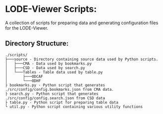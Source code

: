 # LODE-Viewer Scripts:
A collection of scripts for preparing data and generating configuration files for the LODE-Viewer.

## Directory Structure:
```
./scripts/
├───source - Directory containing source data used by Python scripts.
│   ├───CMA - Data used by bookmarks.py
│   ├───CSD - Data used by search.py
│   └───Tables - Table data used by table.py
│       ├───ODCAF
│       └───ODHF
├ bookmarks.py - Python script that generates ./src/config/config.bookmarks.json from CMA data.
├ search.py - Python script that generates ./src/config/config.search.json from CSD data
├ table.py - Python script for preparing table data
└ util.py - Python script containing various utility functions
```
